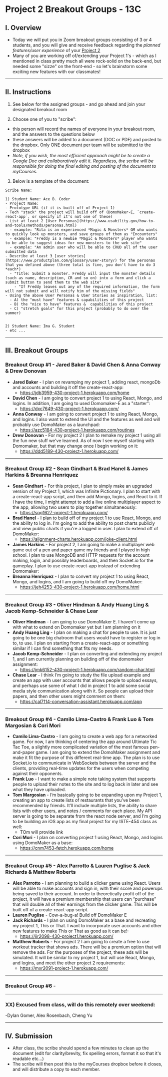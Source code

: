 # Project 2 Breakout Groups - 13C

## I. Overview

- Today we will put you in Zoom breakout groups consisting of 3 or 4 students, and you will give and receive feedback regarding the *planned features/user experience* of your [Project 2](project-2.md)
- Many of you are working off of/extending your Project 1's - which as I mentioned in class pretty much all were rock-solid on the back-end, but needed some "sizze" on the front-end - so let's brainstorm some exciting new features with our classmates!

<hr>

## II. Instructions

1) See below for the assigned groups - and go ahead and join your designated breakout room

2) Choose one of you to "scribe":
  - this person will record the names of everyone in your breakout room, and the answers to the questions below
  - these answers will be added to a document (DOC or PDF) and posted to the dropbox. Only ONE document per team will be submitted to the dropbox
  - *Note, if you wish, the most efficient approach might be to create a Google Doc and collaboratively edit it. Regardless, the scribe will be responsible for doing the final editing and posting of the document to myCourses.*

3) Below is a template of the document:

```
Scribe Name:

1) Student Name: Ace B. Coder
- Project Name:
- Prototype URL (if it is built off of Project 1)
- Tech "stack" the project will build off of (DomoMaker-E, `create-react-app`, or specify if it's not one of these)
- List at least 2 [User Personas](https://www.usability.gov/how-to-and-tools/methods/personas.html)
  - example: "Rita is an experienced *Magic & Monsters* GM who wants to quickly look up monsters, and save groups of them as "Encounters"
  - example: "Freddy is a newbie *Magic & Monsters* player who wants to be able to suggest ideas for new monsters to the web site"
  - example: "An admin user who will be able to CRUD all of the user submitted data
- Describe at least 3 [user stories](https://www.productplan.com/glossary/user-story/) for the personas that you defined above (three total is fine, you don't have to do 3 *each*)
  - "Title: Submit a monster. Freddy will input the monster details (such as name, description, CR and so on) into a form and click a submit button to send them to the web site"
    - "If Freddy leaves out any of the required information, the form will not submit and will notify him of the missing fields"
- Using the above User Personas & USer Stories as inspiration, list:
  - A) the "must have" features & capabilities of this project 
  - B) the "nice to have" features &  capabilities of this project 
  - C) "stretch goals" for this project (probably to do over the summer)


2) Student Name: Ima G. Student
- etc ...
```

<hr>

## III. Breakout Groups

### Breakout Group #1 - Jared Baker & David Chen & Anna Conway & Drew Donovan

- **Jared Baker** - I plan on revamping my project 1, adding react, mongoDb and accounts and building it off the create-react-app:
  - https://jdb3959-430-project-1.herokuapp.com/home 
- **David Chen** - I am going to convert project 1 to using React, Mongo, and logins. In addition, I am going to used Domomaker-E as a "starter":
  - https://dxc7649-430-project-1.herokuapp.com/
- **Anna Conway** - I am going to convert project 1 to using React, Mongo, and logins. I also want to extend the UI and the features as well and will probably use DomoMaker as a launchpad:
  - https://azc5184-430-project-1.herokuapp.com/routines
- **Drew Donovan** - For my project 2 I plan to remake my project 1 using all the fun new stuff we've learned. As of now I see myself starting with Domomaker, but that may change once I begin working on it:
  - https://ddd5189-430-project-1.herokuapp.com/

<hr>

### Breakout Group #2 - Sean Gindhart & Brad Hanel & James Harkins & Breanna Henriquez
- **Sean Gindhart** - For this project, I plan to simply make an upgraded version of my Project 1, which was Infinite Pictionary. I plan to start with a create-react-app script, and then add Mongo, logins, and React to it. If I have the time, I might attempt to add a live online multiplayer aspect to the app, allowing two users to play together simultaneously:
  - https://spg1627-project-1.herokuapp.com/
- **Brad Hanel** - I plan to build off of my project 1 to use React, Mongo, and the ability to log in. I'm going to add the ability to post charts publicly and view public charts if you're a logged in user. I plan to extend off of DomoMaker:
  - https://alignment-charts.herokuapp.com/joke-client.html
- **James Harkins** - For project 2, I am going to make a multiplayer web game out of a pen and paper game my friends and I played in high school. I plan to use MongoDB and HTTP requests for the account making, login, and possibly leaderboards, and then Socket.io for the gameplay. I plan to use create-react-app instead of extending Domomaker:
- **Breanna Henriquez** - I plan to convert my project 1 to using React, Mongo, and logins, and I am going to build off my DomoMaker:
  - https://jeh4253-430-project-1.herokuapp.com/home.html

<hr>

### Breakout Group #3 - Oliver Hindman & Andy Huang Ling & Jacob Kemp-Schneider & Chase Lear
- **Oliver Hindman** - I am going to use DomoMaker E. I haven't come up with what to extend on Domomaker yet but I am planning on it
- **Andy Huang Ling** - I plan on making a chat for people to use. It is just going to be one big chatroom that users would have to register or log in to, to use. I plan on starting from a create-react-app or something similar if I can find something that fits my needs.
- **Jacob Kemp-Schneider** - I plan on converting and extending my project 1, and I am currently planning on building off of the domomaker assignment:
  - https://jmk6152-430-project-1.herokuapp.com/random-char.html
- **Chase Lear** - I think I’m going to study the file upload example and create an app with user accounts that allows people to upload essays, and perhaps use some of what I did in project 1 to add some social media style communication along with it. So people can upload their papers, and then other users might comment on them:
  - https://cal7114-conversation-assistant.herokuapp.com/app


<hr>

### Breakout Group #4 - Camilo Lima-Castro & Frank Luo & Tom Margosian & Cori Mori
- **Camilo Lima-Castro** - I am going to create a web app for a networked game. For now, I am thinking of centering the app around Ultimate Tic Tac Toe, a slightly more complicated variation of the most famous pen-and-paper game. I am going to extend the DomoMaker assignment and make it fit the purpose of this different real-time app. The plan is to use Socket.io to communicate in WebSockets between the server and the clients, providing real-time updates for the users when competing against their opponents.
- **Frank Luo** - I want to make a simple note taking system that supports people to upload their notes to the site and to log back in later and see what they have uploaded.
- **Tom Margosian** - I’m basically going to be expanding upon my Project 1, creating an app to create lists of restaurants that you’ve been recommended by friends.  It’ll include multiple lists, the ability to share lists with other users, and notes / comments for each place.  My API server is going to be separate from the react node server, and I’m going to be building an iOS app as my final project for my ISTE-454 class as well:
  - TOm will provide link
- **Cori Mori** - I plan on converting project 1 using React, Mongo, and logins using DomoMaker as a base:
  - https://cnm7453-fetch.herokuapp.com/home


<hr>

### Breakout Group #5 - Alex Parrotto & Lauren Puglise & Jack Richards & Matthew Roberts
- **Alex Parrotto** - I am planning to build a clicker game using React. Users will be able to make accounts and sign in, with their score and powerups being saved to their account. In order to theoretically profit off of the project, it will have a premium membership that users can “purchase” that will double all of their earnings from the clicker game. This will be built off of a create-react-app script.
- **Lauren Puglise** - Cow-a-bug-a! Build off DomoMaker E 
- **Jack Richards** - I plan on using DomoMaker as a base and recreating my project 1, This or That. I want to incorporate user accounts and other new features to make This or That as good as it can be!:
  - https://jjr2098-430-project1.herokuapp.com/
- **Matthew Roberts** - For project 2 I am going to create a free to use workout tracker that shows ads. There will be a premium option that will remove the ads. For the purposes of the project, these ads will be simulated. It will be similar to my project 1, but will use React, Mongo, and logins, and meet the other project 2 requirements:
  - https://mxr2091-project-1.herokuapp.com/


<hr>

### Breakout Group #6 -

<hr>




### XX) Excused from class, will do this remotely over weekend:
  -Dylan Gomer, Alex Rosenbach, Cheng Yu

<hr>

## IV. Submission
- After class, the scribe should spend a few minutes to clean up the document (edit for clarity/brevity, fix spelling errors, format it so that it's readable etc...)
- The scribe will then post this to the myCourses dropbox before it closes, and will distribute a copy to each member.
